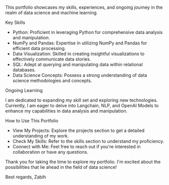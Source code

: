 

This portfolio showcases my skills, experiences, and ongoing journey in the realm of data science and machine learning.




 Key Skills

- Python: Proficient in leveraging Python for comprehensive data analysis and manipulation.
- NumPy and Pandas: Expertise in utilizing NumPy and Pandas for efficient data processing.
- Data Visualization: Skilled in creating insightful visualizations to effectively communicate data stories.
- SQL: Adept at querying and manipulating data within relational databases.
- Data Science Concepts: Possess a strong understanding of data science methodologies and concepts.

 Ongoing Learning

I am dedicated to expanding my skill set and exploring new technologies. Currently, I am eager to delve into Langchain, NLP, and OpenAI Models to enhance my capabilities in data analysis and manipulation.

 How to Use This Portfolio

- View My Projects: Explore the projects section to get a detailed understanding of my work.
- Check My Skills: Refer to the skills section to understand my proficiency.
- Connect with Me: Feel free to reach out if you're interested in collaboration or have any questions.

Thank you for taking the time to explore my portfolio. I'm excited about the possibilities that lie ahead in the field of data science!

Best regards,
Zabih

